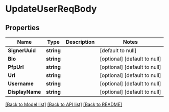# UpdateUserReqBody

## Properties
Name | Type | Description | Notes
------------ | ------------- | ------------- | -------------
**SignerUuid** | **string** |  | [default to null]
**Bio** | **string** |  | [optional] [default to null]
**PfpUrl** | **string** |  | [optional] [default to null]
**Url** | **string** |  | [optional] [default to null]
**Username** | **string** |  | [optional] [default to null]
**DisplayName** | **string** |  | [optional] [default to null]

[[Back to Model list]](../README.md#documentation-for-models) [[Back to API list]](../README.md#documentation-for-api-endpoints) [[Back to README]](../README.md)


